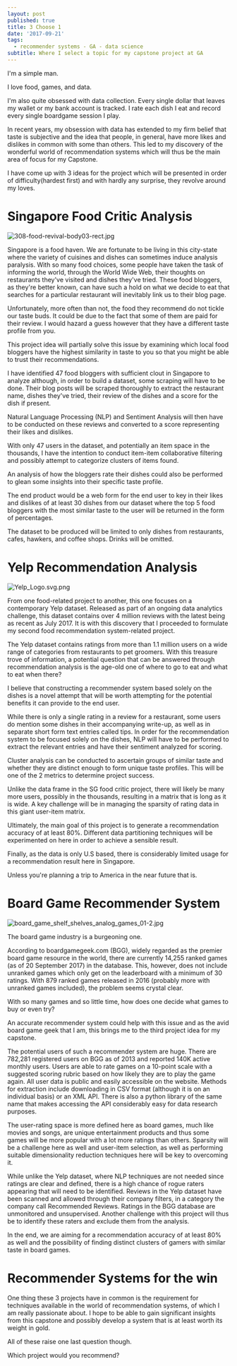 ```yaml
---
layout: post
published: true
title: 3 Choose 1
date: '2017-09-21'
tags:
  - recommender systems - GA - data science
subtitle: Where I select a topic for my capstone project at GA
---
```

I'm a simple man. 

I love food, games, and data. 

I'm also quite obsessed with data collection.  Every single dollar that leaves my wallet or my bank account is tracked. I rate each dish I eat and record every single boardgame session I play. 

In recent years, my obsession with data has extended to my firm belief that taste is subjective and the idea that people, in general, have more likes and dislikes in common with some than others. This led to my discovery of the wonderful world of recommendation systems which will thus be the main area of focus for my Capstone.

I have come up with 3 ideas for the project which will be presented in order of difficulty(hardest first) and with hardly any surprise, they revolve around my loves.

# Singapore Food Critic Analysis

![308-food-revival-body03-rect.jpg]({{site.baseurl}}/img/308-food-revival-body03-rect.jpg)

Singapore is a food haven. We are fortunate to be living in this city-state where the variety of cuisines and dishes can sometimes induce analysis paralysis. With so many food choices, some people have taken the task of informing the world, through the World Wide Web, their thoughts on restaurants they've visited and dishes they've tried. These food bloggers, as they're better known, can have such a hold on what we decide to eat that searches for a particular restaurant will inevitably link us to their blog page.

Unfortunately, more often than not, the food they recommend do not tickle our taste buds. It could be due to the fact that some of them are paid for their review. I would hazard a guess however that they have a different taste profile from you.

This project idea will partially solve this issue by examining which local food bloggers have the highest similarity in taste to you so that you might be able to trust their recommendations.

I have identified 47 food bloggers with sufficient clout in Singapore to analyze although, in order to build a dataset, some scraping will have to be done. Their blog posts will be scraped thoroughly to extract the restaurant name, dishes they've tried, their review of the dishes and a score for the dish if present.

Natural Language Processing (NLP) and Sentiment Analysis will then have to be conducted on these reviews and converted to a score representing their likes and dislikes.

With only 47 users in the dataset, and potentially an item space in the thousands, I have the intention to conduct item-item collaborative filtering and possibly attempt to categorize clusters of items found.

An analysis of how the bloggers rate their dishes could also be performed to glean some insights into their specific taste profile.

The end product would be a web form for the end user to key in their likes and dislikes of at least 30 dishes from our dataset where the top 5 food bloggers with the most similar taste to the user will be returned in the form of percentages.

The dataset to be produced will be limited to only dishes from restaurants, cafes, hawkers, and coffee shops. Drinks will be omitted.

# Yelp Recommendation Analysis

![Yelp_Logo.svg.png]({{site.baseurl}}/img/Yelp_Logo.svg.png)

From one food-related project to another, this one focuses on a contemporary Yelp dataset. Released as part of an ongoing data analytics challenge, this dataset contains over 4 million reviews with the latest being as recent as July 2017. It is with this discovery that I proceeded to formulate my second food recommendation system-related project.

The Yelp dataset contains ratings from more than 1.1 million users on a wide range of categories from restaurants to pet groomers. With this treasure trove of information, a potential question that can be answered through recommendation analysis is the age-old one of where to go to eat and what to eat when there? 

I believe that constructing a recommender system based solely on the dishes is a novel attempt that will be worth attempting for the potential benefits it can provide to the end user. 

While there is only a single rating in a review for a restaurant, some users do mention some dishes in their accompanying write-up, as well as in separate short form text entries called tips. In order for the recommendation system to be focused solely on the dishes, NLP will have to be performed to extract the relevant entries and have their sentiment analyzed for scoring.

Cluster analysis can be conducted to ascertain groups of similar taste and whether they are distinct enough to form unique taste profiles. This will be one of the 2 metrics to determine project success.

Unlike the data frame in the SG food critic project, there will likely be many more users, possibly in the thousands, resulting in a matrix that is long as it is wide. A key challenge will be in managing the sparsity of rating data in this giant user-item matrix.

Ultimately, the main goal of this project is to generate a recommendation accuracy of at least 80%. Different data partitioning techniques will be experimented on here in order to achieve a sensible result.

Finally, as the data is only U.S based, there is considerably limited usage for a recommendation result here in Singapore. 

Unless you're planning a trip to America in the near future that is.

# Board Game Recommender System

![board_game_shelf_shelves_analog_games_01-2.jpg]({{site.baseurl}}/img/board_game_shelf_shelves_analog_games_01-2.jpg)

The board game industry is a burgeoning one. 

According to boardgamegeek.com (BGG), widely regarded as the premier board game resource in the world, there are currently 14,255 ranked games (as of 20 September 2017) in the database. This, however, does not include unranked games which only get on the leaderboard with a minimum of 30 ratings. With 879 ranked games released in 2016 (probably more with unranked games included), the problem seems crystal clear.

With so many games and so little time, how does one decide what games to buy or even try?

An accurate recommender system could help with this issue and as the avid board game geek that I am, this brings me to the third project idea for my capstone.

The potential users of such a recommender system are huge. There are 782,281 registered users on BGG as of 2013 and reported 140K active monthly users. Users are able to rate games on a 10-point scale with a suggested scoring rubric based on how likely they are to play the game again. All user data is public and easily accessible on the website. Methods for extraction include downloading in CSV format (although it is on an individual basis) or an XML API. There is also a python library of the same name that makes accessing the API considerably easy for data research purposes.

The user-rating space is more defined here as board games, much like movies and songs, are unique entertainment products and thus some games will be more popular with a lot more ratings than others. Sparsity will be a challenge here as well and user-item selection, as well as performing suitable dimensionality reduction techniques here will be key to overcoming it.

While unlike the Yelp dataset, where NLP techniques are not needed since ratings are clear and defined, there is a high chance of rogue raters appearing that will need to be identified. Reviews in the Yelp dataset have been scanned and allowed through their company filters, in a category the company call Recommended Reviews. Ratings in the BGG database are unmonitored and unsupervised. Another challenge with this project will thus be to identify these raters and exclude them from the analysis.

In the end, we are aiming for a recommendation accuracy of at least 80% as well and the possibility of finding distinct clusters of gamers with similar taste in board games.

# Recommender Systems for the win

One thing these 3 projects have in common is the requirement for techniques available in the world of recommendation systems, of which I am really passionate about. I hope to be able to gain significant insights from this capstone and possibly develop a system that is at least worth its weight in gold.

All of these raise one last question though.

Which project would you recommend?

